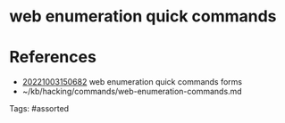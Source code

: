 # web enumeration quick commands

# References
- [20221003150682](/zet/20221003150682/) web enumeration quick commands forms
- ~/kb/hacking/commands/web-enumeration-commands.md

Tags:
    #assorted

